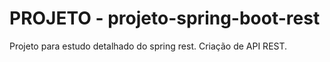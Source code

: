 
# PROJETO - projeto-spring-boot-rest
Projeto para estudo detalhado do spring rest. Criação de API REST.
